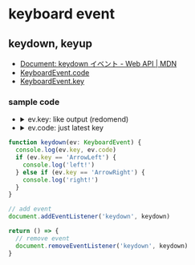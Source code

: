# keyboard event

## keydown, keyup

- [Document: keydown イベント \- Web API \| MDN](https://developer.mozilla.org/ja/docs/Web/API/Document/keydown_event)
- [KeyboardEvent\.code](https://developer.mozilla.org/ja/docs/Web/API/KeyboardEvent/code)
- [KeyboardEvent\.key](https://developer.mozilla.org/ja/docs/Web/API/KeyboardEvent/key)

### sample code

- <details>
  <summary>ev.key: like output (redomend)</summary>

  - 1 > "1"
  - a > "a"
  - shift + 1 > "!"
  - shift > "Shift"
  - arrow Up > "ArrowUp"

  </details>

- <details>
  <summary>ev.code: just latest key</summary>

  - 1 > "Digit1"
  - a > "KeyA"
  - shift + 1 > "ShiftLeft", "Digit1"
  - shift > "ShiftLeft" or "ShiftRight"
  - arrow Up > "ArrowUp"

  </details>

```ts
function keydown(ev: KeyboardEvent) {
  console.log(ev.key, ev.code)
  if (ev.key == 'ArrowLeft') {
    console.log('left!')
  } else if (ev.key == 'ArrowRight') {
    console.log('right!')
  }
}

// add event
document.addEventListener('keydown', keydown)

return () => {
  // remove event
  document.removeEventListener('keydown', keydown)
}
```
